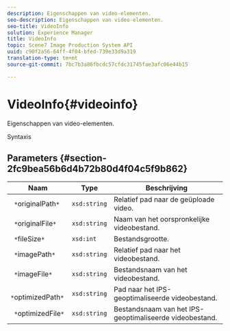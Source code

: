 ```yaml
---
description: Eigenschappen van video-elementen.
seo-description: Eigenschappen van video-elementen.
seo-title: VideoInfo
solution: Experience Manager
title: VideoInfo
topic: Scene7 Image Production System API
uuid: c90f2a56-64ff-4f04-bfed-739e33d9a319
translation-type: tm+mt
source-git-commit: 7bc7b3a86fbcdc57cfdc31745fae3afc06e44b15

---
```



# VideoInfo{#videoinfo}

Eigenschappen van video-elementen.

Syntaxis

## Parameters {#section-2fc9bea56b6d4b72b80d4f04c5f9b862}

| Naam | Type | Beschrijving |
|---|---|---|
| ` *`originalPath`*` | `xsd:string` | Relatief pad naar de geüploade video. |
| ` *`originalFile`*` | `xsd:string` | Naam van het oorspronkelijke videobestand. |
| ` *`fileSize`*` | `xsd:int` | Bestandsgrootte. |
| ` *`imagePath`*` | `xsd:string` | Relatief pad naar het videobestand. |
| ` *`imageFile`*` | `xsd:string` | Bestandsnaam van het videobestand. |
| ` *`optimizedPath`*` | `xsd:string` | Pad naar het IPS-geoptimaliseerde videobestand. |
| ` *`optimizedFile`*` | `xsd:string` | Bestandsnaam van het IPS-geoptimaliseerde videobestand. |

